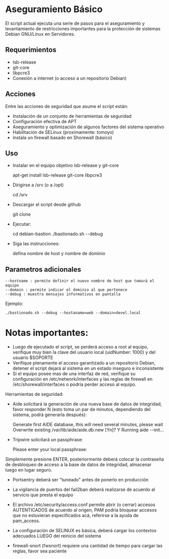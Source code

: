 # Aseguramiento Básico

El script actual ejecuta una serie de pasos para el aseguramiento y levantamiento de restricciones importantes para la protección de sistemas Debian GNU/Linux en Servidores.

## Requerimientos

* lsb-release
* git-core
* libpcre3
* Conexión a internet (o acceso a un repositorio Debian)

## Acciones

Entre las acciones de seguridad que asume el script están:

* Instalación de un conjunto de herramientas de seguridad 
* Configuración efectiva de APT
* Aseguramiento y optimización de algunos factores del sistema operativo
* Habilitación de SELinux (proximamente: tomoyo)
* Instala un firewall basado en Shorewall (básico)

## Uso

* Instalar en el equipo objetivo lsb-release y git-core

    apt-get install lsb-release git-core libpcre3

* Dirigirse a /srv (o a /opt)

    cd /srv

* Descargar el script desde github

    git clone

* Ejecutar:

    cd debian-bastion
    ./bastionado.sh --debug

* Siga las instrucciones:

    defina nombre de host y nombre de dominio


## Parametros adicionales

    --hostname : permite definir el nuevo nombre de host que tomará el equipo
    --domain : permite indicar el dominio al que pertenece
    --debug : muestra mensajes informativos en pantalla

Ejemplo:

    ./bastionado.sh --debug --hostaname=web --domain=devel.local

# Notas importantes:

* Luego de ejecutado el script, se perderá acceso a root al equipo, verifique muy bien la clave del usuario local (uidNumber: 1000) y del usuario $SOPORTE
* Verifique plenamente el acceso garantizado a un repositorio Debian, detener el script dejará al sistema en un estado inseguro e inconsistente
* Si el equipo posee mas de una interfaz de red, verifique su configuración en /etc/network/interfaces y las reglas de firewall en /etc/shorewall/interfaces o podría perder acceso al equipo.

Herramientas de seguridad:
* Aide solicitará la generación de una nueva base de datos de integridad, favor responder N (esto toma un par de minutos, dependiendo del sistema, podrá generarla después):

    Generate first AIDE database, this will need several minutes, please wait
    Overwrite existing /var/lib/aide/aide.db.new [Yn]? Y
    Running aide --init...

* Tripwire solicitará un passphrase:

    Please enter your local passphrase:

Simplemente presione ENTER, posteriormente deberá colocar la contraseña de desbloqueo de acceso a la base de datos de integridad, almacenar luego en lugar seguro.

* Portsentry deberá ser "tuneado" antes de ponerlo en producción
* La vigilancia de puertos del fail2ban deberá realizarse de acuerdo al servicio que presta el equipo
* El archivo /etc/security/access.conf permite abrir (o cerrar) accesos AUTENTICADOS de acuerdo al origen, PAM podría bloquear accesos que no estuvieran especificados acá, referirse a la ayuda de pam_access.
* La configuración de SELINUX es básica, deberá cargar los contextos adecuados LUEGO del reinicio del sistema

* firewall-snort (fwsnort) requiere una cantidad de tiempo para cargar las reglas, favor sea paciente